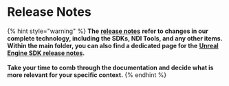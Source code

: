 # Release Notes

{% hint style="warning" %}
**The** [**release notes**](../docs/release-notes/) **refer to changes in our complete technology, including the SDKs, NDI Tools, and any other items. Within the main folder, you can also find a dedicated page for the** [**Unreal Engine SDK**](../docs/release-notes/unreal-engine-sdk.md)[ **release notes**](../docs/release-notes/unreal-engine-sdk.md)**.** \
\
**Take your time to comb through the documentation and decide what is more relevant for your specific context.**
{% endhint %}

